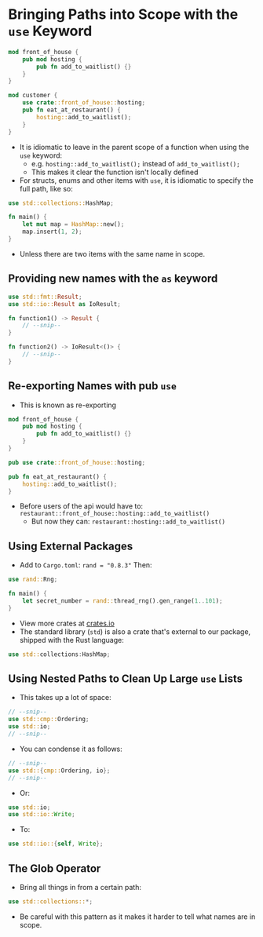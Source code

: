 # Bringing Paths into Scope with the `use` Keyword

```rust
mod front_of_house {
    pub mod hosting {
        pub fn add_to_waitlist() {}
    }
}

mod customer {
    use crate::front_of_house::hosting;
    pub fn eat_at_restaurant() {
        hosting::add_to_waitlist();
    }
}
```

- It is idiomatic to leave in the parent scope of a function when using the `use` keyword:
  - e.g. `hosting::add_to_waitlist();` instead of `add_to_waitlist();`
  - This makes it clear the function isn't locally defined
- For structs, enums and other items with `use`, it is idiomatic to specify the full path, like so:
```rust
use std::collections::HashMap;

fn main() {
    let mut map = HashMap::new();
    map.insert(1, 2);
}
```
- Unless there are two items with the same name in scope.

## Providing new names with the `as` keyword

```rust
use std::fmt::Result;
use std::io::Result as IoResult;

fn function1() -> Result {
    // --snip--
}

fn function2() -> IoResult<()> {
    // --snip--
}
```

## Re-exporting Names with pub `use`

- This is known as re-exporting
```rust
mod front_of_house {
    pub mod hosting {
        pub fn add_to_waitlist() {}
    }
}

pub use crate::front_of_house::hosting;

pub fn eat_at_restaurant() {
    hosting::add_to_waitlist();
}
```
- Before users of the api would have to: `restaurant::front_of_house::hosting::add_to_waitlist()`
  - But now they can: `restaurant::hosting::add_to_waitlist()`

## Using External Packages

- Add to `Cargo.toml`: `rand = "0.8.3"`
Then:
```rust
use rand::Rng;

fn main() {
    let secret_number = rand::thread_rng().gen_range(1..101);
}
```

- View more crates at [crates.io](crates.io)
- The standard library (`std`) is also a crate that's external to our package, shipped with the Rust language:
```rust
use std::collections:HashMap;
```

## Using Nested Paths to Clean Up Large `use` Lists

- This takes up a lot of space:
```rust
// --snip--
use std::cmp::Ordering;
use std::io;
// --snip--
```
- You can condense it as follows:
```rust
// --snip--
use std::{cmp::Ordering, io};
// --snip--
```

- Or:
```rust
use std::io;
use std::io::Write;
```
- To:
```rust
use std::io::{self, Write};
```

## The Glob Operator

- Bring all things in from a certain path:
```rust
use std::collections::*;
```
- Be careful with this pattern as it makes it harder to tell what names are in scope.
